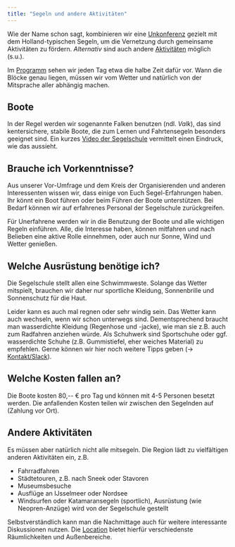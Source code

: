 ```yaml
---
title: "Segeln und andere Aktivitäten"
---
```


Wie der Name schon sagt, kombinieren wir eine [Unkonferenz](../unkonferenz/) gezielt mit dem Holland-typischen Segeln, um die Vernetzung durch gemeinsame Aktivitäten zu fördern.
_Alternativ_ sind auch andere [Aktivitäten](#andere-aktivitäten) möglich (s.u.).

Im [Programm](../programm/) sehen wir jeden Tag etwa die halbe Zeit dafür vor.
Wann die Blöcke genau liegen, müssen wir vom Wetter und natürlich von der Mitsprache aller abhängig machen.

## Boote

In der Regel werden wir sogenannte Falken benutzen (ndl. _Valk_), das sind kentersichere, stabile Boote, die zum Lernen und Fahrtensegeln besonders geeignet sind.
Ein kurzes [Video der Segelschule](https://www.youtube.com/watch?v=ksz7HmUoLCc&list=PLP_TspqtAAr82vOs5oul6WDEnbR_3f27Y&index=6) vermittelt einen Eindruck, wie das aussieht.

## Brauche ich Vorkenntnisse?

Aus unserer Vor-Umfrage und dem Kreis der Organisierenden und anderen Interessenten wissen wir, dass einige von Euch Segel-Erfahrungen haben. 
Ihr könnt ein Boot führen oder beim Führen der Boote unterstützen.
Bei Bedarf können wir auf erfahrenes Personal der Segelschule zurückgreifen.

Für Unerfahrene werden wir in die Benutzung der Boote und alle wichtigen Regeln einführen.
Alle, die Interesse haben, können mitfahren und nach Belieben eine aktive Rolle einnehmen, oder auch nur Sonne, Wind und Wetter genießen. 

## Welche Ausrüstung benötige ich?

Die Segelschule stellt allen eine Schwimmweste.
Solange das Wetter mitspielt, brauchen wir daher nur sportliche Kleidung, Sonnenbrille und Sonnenschutz für die Haut.

Leider kann es auch mal regnen oder sehr windig sein.
Das Wetter kann auch wechseln, wenn wir schon unterwegs sind.
Dementsprechend braucht man wasserdichte Kleidung (Regenhose und -jacke), wie man sie z.B. auch zum Radfahren anziehen würde.
Als Schuhwerk sind Sportschuhe oder ggf. wasserdichte Schuhe (z.B. Gummistiefel, eher weiches Material) zu empfehlen.
Gerne können wir hier noch weitere Tipps geben (-> [Kontakt/Slack](../kontakt/#slack)).


## Welche Kosten fallen an?

Die Boote kosten 80,-- € pro Tag und können mit 4-5 Personen besetzt werden.
Die anfallenden Kosten teilen wir zwischen den Segelnden auf (Zahlung vor Ort).

## Andere Aktivitäten

Es müssen aber natürlich nicht alle mitsegeln.
Die Region lädt zu vielfältigen anderen Aktivitäten ein, z.B. 

* Fahrradfahren
* Städtetouren, z.B. nach Sneek oder Stavoren 
* Museumsbesuche
* Ausflüge an IJsselmeer oder Nordsee
* Windsurfen oder Katamaransegeln (sportlich), Ausrüstung (wie Neopren-Anzüge) wird von der Segelschule gestellt

Selbstverständlich kann man die Nachmittage auch für weitere interessante Diskussionen nutzen.
Die [Location](../location/) bietet hierfür verschiedenste Räumlichkeiten und Außenbereiche.